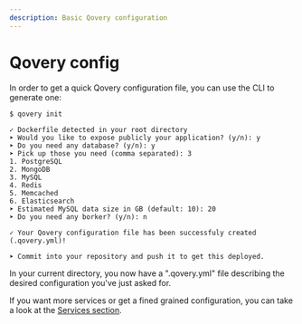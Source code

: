 ```yaml
---
description: Basic Qovery configuration
---
```


# Qovery config

In order to get a quick Qovery configuration file, you can use the CLI to generate one:

```text
$ qovery init

✓ Dockerfile detected in your root directory
➤ Would you like to expose publicly your application? (y/n): y
➤ Do you need any database? (y/n): y
➤ Pick up those you need (comma separated): 3
1. PostgreSQL
2. MongoDB
3. MySQL
4. Redis
5. Memcached
6. Elasticsearch
➤ Estimated MySQL data size in GB (default: 10): 20
➤ Do you need any borker? (y/n): n

✓ Your Qovery configuration file has been successfuly created (.qovery.yml)!

➤ Commit into your repository and push it to get this deployed.
```

In your current directory, you now have a ".qovery.yml" file describing the desired configuration you've just asked for.

If you want more services or get a fined grained configuration, you can take a look at the [Services section](../services-1/network/).



